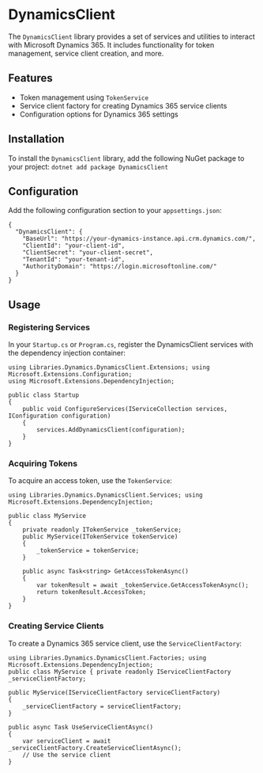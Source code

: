 ﻿# DynamicsClient

The `DynamicsClient` library provides a set of services and utilities to interact with Microsoft Dynamics 365. It includes functionality for token management, service client creation, and more.

## Features

- Token management using `TokenService`
- Service client factory for creating Dynamics 365 service clients
- Configuration options for Dynamics 365 settings

## Installation

To install the `DynamicsClient` library, add the following NuGet package to your project:
`dotnet add package DynamicsClient`

## Configuration

Add the following configuration section to your `appsettings.json`:
```
{
  "DynamicsClient": {
    "BaseUrl": "https://your-dynamics-instance.api.crm.dynamics.com/",
    "ClientId": "your-client-id",
    "ClientSecret": "your-client-secret",
    "TenantId": "your-tenant-id",
    "AuthorityDomain": "https://login.microsoftonline.com/"
  }
}
```

## Usage

### Registering Services

In your `Startup.cs` or `Program.cs`, register the DynamicsClient services with the dependency injection container:
```
using Libraries.Dynamics.DynamicsClient.Extensions; using Microsoft.Extensions.Configuration; 
using Microsoft.Extensions.DependencyInjection;

public class Startup
{
    public void ConfigureServices(IServiceCollection services, IConfiguration configuration)
    {
        services.AddDynamicsClient(configuration);
    }
}
```

### Acquiring Tokens

To acquire an access token, use the `TokenService`:
```
using Libraries.Dynamics.DynamicsClient.Services; using Microsoft.Extensions.DependencyInjection;

public class MyService
{
    private readonly ITokenService _tokenService;
    public MyService(ITokenService tokenService)
    {
        _tokenService = tokenService;
    }

    public async Task<string> GetAccessTokenAsync()
    {
        var tokenResult = await _tokenService.GetAccessTokenAsync();
        return tokenResult.AccessToken;
    }
}
```

### Creating Service Clients

To create a Dynamics 365 service client, use the `ServiceClientFactory`:
```
using Libraries.Dynamics.DynamicsClient.Factories; using Microsoft.Extensions.DependencyInjection;
public class MyService { private readonly IServiceClientFactory _serviceClientFactory;

public MyService(IServiceClientFactory serviceClientFactory)
{
    _serviceClientFactory = serviceClientFactory;
}

public async Task UseServiceClientAsync()
{
    var serviceClient = await _serviceClientFactory.CreateServiceClientAsync();
    // Use the service client
}
```